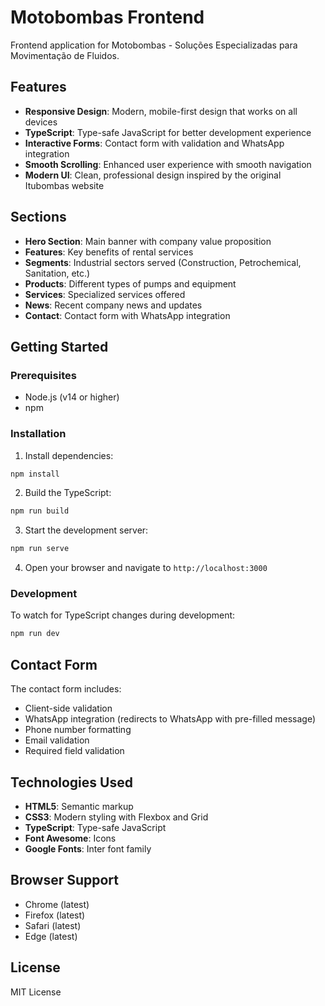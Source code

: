 # Motobombas Frontend

Frontend application for Motobombas - Soluções Especializadas para Movimentação de Fluidos.

## Features

- **Responsive Design**: Modern, mobile-first design that works on all devices
- **TypeScript**: Type-safe JavaScript for better development experience
- **Interactive Forms**: Contact form with validation and WhatsApp integration
- **Smooth Scrolling**: Enhanced user experience with smooth navigation
- **Modern UI**: Clean, professional design inspired by the original Itubombas website

## Sections

- **Hero Section**: Main banner with company value proposition
- **Features**: Key benefits of rental services
- **Segments**: Industrial sectors served (Construction, Petrochemical, Sanitation, etc.)
- **Products**: Different types of pumps and equipment
- **Services**: Specialized services offered
- **News**: Recent company news and updates
- **Contact**: Contact form with WhatsApp integration

## Getting Started

### Prerequisites

- Node.js (v14 or higher)
- npm

### Installation

1. Install dependencies:
```bash
npm install
```

2. Build the TypeScript:
```bash
npm run build
```

3. Start the development server:
```bash
npm run serve
```

4. Open your browser and navigate to `http://localhost:3000`

### Development

To watch for TypeScript changes during development:
```bash
npm run dev
```

## Contact Form

The contact form includes:
- Client-side validation
- WhatsApp integration (redirects to WhatsApp with pre-filled message)
- Phone number formatting
- Email validation
- Required field validation

## Technologies Used

- **HTML5**: Semantic markup
- **CSS3**: Modern styling with Flexbox and Grid
- **TypeScript**: Type-safe JavaScript
- **Font Awesome**: Icons
- **Google Fonts**: Inter font family

## Browser Support

- Chrome (latest)
- Firefox (latest)
- Safari (latest)
- Edge (latest)

## License

MIT License
